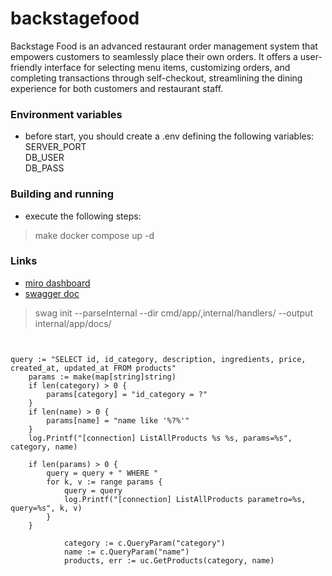 # backstagefood
Backstage Food is an advanced restaurant order management system that empowers customers to seamlessly place their own orders. It offers a user-friendly interface for selecting menu items, customizing orders, and completing transactions through self-checkout, streamlining the dining experience for both customers and restaurant staff.

### Environment variables
- before start, you should create a .env defining the following variables:   
  SERVER_PORT   
  DB_USER   
  DB_PASS   

### Building and running
- execute the following steps:
> make
> docker compose up -d

### Links 
- [miro dashboard](https://miro.com/app/board/uXjVKg5JFS0=/)
- [swagger doc](http://localhost:8080/swagger/index.html)


> swag init --parseInternal --dir cmd/app/,internal/handlers/ --output internal/app/docs/


```


query := "SELECT id, id_category, description, ingredients, price, created_at, updated_at FROM products"
	params := make(map[string]string)
	if len(category) > 0 {
		params[category] = "id_category = ?"
	}
	if len(name) > 0 {
		params[name] = "name like '%?%'"
	}
	log.Printf("[connection] ListAllProducts %s %s, params=%s", category, name)

	if len(params) > 0 {
		query = query + " WHERE "
		for k, v := range params {
			query = query
			log.Printf("[connection] ListAllProducts parametro=%s, query=%s", k, v)
		}
	}

			category := c.QueryParam("category")
    		name := c.QueryParam("name")
    		products, err := uc.GetProducts(category, name)
```